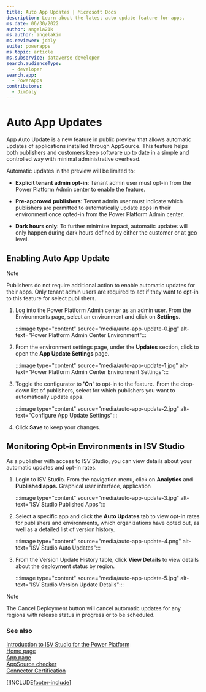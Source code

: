 ```yaml
---
title: Auto App Updates | Microsoft Docs
description: Learn about the latest auto update feature for apps.
ms.date: 06/30/2022
author: angela21k
ms.author: angelakim
ms.reviewer: jdaly
suite: powerapps
ms.topic: article
ms.subservice: dataverse-developer
search.audienceType: 
  - developer
search.app: 
  - PowerApps
contributors: 
  - JimDaly
---
```


# Auto App Updates

App Auto Update is a new feature in public preview that allows automatic updates of applications installed through AppSource. This feature helps both publishers and customers keep software up to date in a simple and controlled way with minimal administrative overhead.  

Automatic updates in the preview will be limited to:  

- **Explicit tenant admin opt-in**: Tenant admin user must opt-in from the Power Platform Admin center to enable the feature. 

- **Pre-approved publishers**: Tenant admin user must indicate which publishers are permitted to automatically update apps in their environment once opted-in from the Power Platform Admin center.

- **Dark hours only**: To further minimize impact, automatic updates will only happen during dark hours defined by either the customer or at geo level.  

## Enabling Auto App Update  

> [!NOTE]
> Publishers do not require additional action to enable automatic updates for their apps. Only tenant admin users are required to act if they want to opt-in to this feature for select publishers.

1. Log into the Power Platform Admin center as an admin user. From the Environments page, select an environment and click on **Settings**.

   :::image type="content" source="media/auto-app-update-0.jpg" alt-text="Power Platform Admin Center Environment":::

1. From the environment settings page, under the **Updates** section, click to open the **App Update Settings** page.  

   :::image type="content" source="media/auto-app-update-1.jpg" alt-text="Power Platform Admin Center Environment Settings":::

1. Toggle the configurator to **'On'** to opt-in to the feature.  From the drop-down list of publishers, select for which publishers you want to automatically update apps.

   :::image type="content" source="media/auto-app-update-2.jpg" alt-text="Configure App Update Settings":::

1. Click **Save** to keep your changes.


## Monitoring Opt-in Environments in ISV Studio 

As a publisher with access to ISV Studio, you can view details about your automatic updates and opt-in rates.
 
1. Login to ISV Studio. From the navigation menu, click on **Analytics** and **Published apps.**
Graphical user interface, application

   :::image type="content" source="media/auto-app-update-3.jpg" alt-text="ISV Studio Published Apps":::
 
1. Select a specific app and click the **Auto Updates** tab to view opt-in rates for publishers and environments, which organizations have opted out, as well as a detailed list of version history.

   :::image type="content" source="media/auto-app-update-4.png" alt-text="ISV Studio Auto Updates":::

1. From the Version Update History table, click **View Details** to view details about the deployment status by region.

   :::image type="content" source="media/auto-app-update-5.jpg" alt-text="ISV Studio Version Update Details":::

> [!NOTE]
> The Cancel Deployment button will cancel automatic updates for any regions with release status in progress or to be scheduled.

### See also

[Introduction to ISV Studio for the Power Platform](isv-app-management.md)  
[Home page](isv-app-management-homepage.md)<br/> 
[App page](isv-app-management-apppage.md)<br/> 
[AppSource checker](isv-app-management-appsource-checker.md)<br/> 
[Connector Certification](isv-app-management-certification.md)


[!INCLUDE[footer-include](../../includes/footer-banner.md)]
